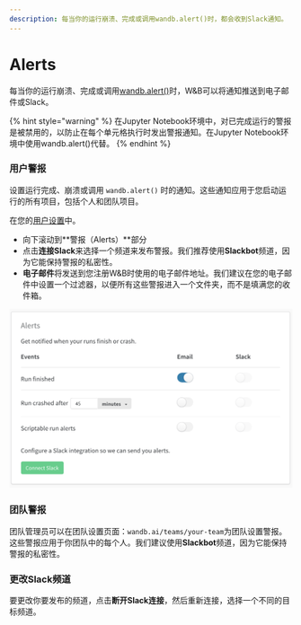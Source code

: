 ```yaml
---
description: 每当你的运行崩溃、完成或调用wandb.alert()时，都会收到Slack通知。
---
```


# Alerts

每当你的运行崩溃、完成或调用[wandb.alert\(\)](https://docs.wandb.ai/library/wandb.alert)时，W&B可以将通知推送到电子邮件或Slack。

{% hint style="warning" %}
在Jupyter Notebook环境中，对已完成运行的警报是被禁用的，以防止在每个单元格执行时发出警报通知。在Jupyter Notebook环境中使用wandb.alert\(\)代替。
{% endhint %}

### **用户警报**

设置运行完成、崩溃或调用 `wandb.alert()` 时的通知。这些通知应用于您启动运行的所有项目，包括个人和团队项目。

在您的[用户设置](https://wandb.ai/settings)中。

* 向下滚动到**警报（Alerts）**部分
* 点击**连接Slack**来选择一个频道来发布警报。我们推荐使用**Slackbot**频道，因为它能保持警报的私密性。
* **电子邮件**将发送到您注册W&B时使用的电子邮件地址。我们建议在您的电子邮件中设置一个过滤器，以便所有这些警报进入一个文件夹，而不是填满您的收件箱。

![](../../.gitbook/assets/demo-connect-slack.png)

### **团队警报**

 团队管理员可以在团队设置页面：`wandb.ai/teams/your-team`为团队设置警报。这些警报应用于你团队中的每个人。我们建议使用**Slackbot**频道，因为它能保持警报的私密性。

### **更改Slack频道**

要更改你要发布的频道，点击**断开Slack连接**，然后重新连接，选择一个不同的目标频道。

